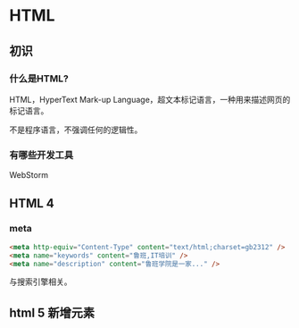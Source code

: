 # HTML

## 初识

### 什么是HTML?

HTML，HyperText Mark-up Language，超文本标记语言，一种用来描述网页的标记语言。

不是程序语言，不强调任何的逻辑性。

### 有哪些开发工具

WebStorm

## HTML 4

### meta

``` html
<meta http-equiv="Content-Type" content="text/html;charset=gb2312" />
<meta name="keywords" content="鲁班,IT培训" />
<meta name="description" content="鲁班学院是一家..." />
```

与搜索引擎相关。





## html 5 新增元素

